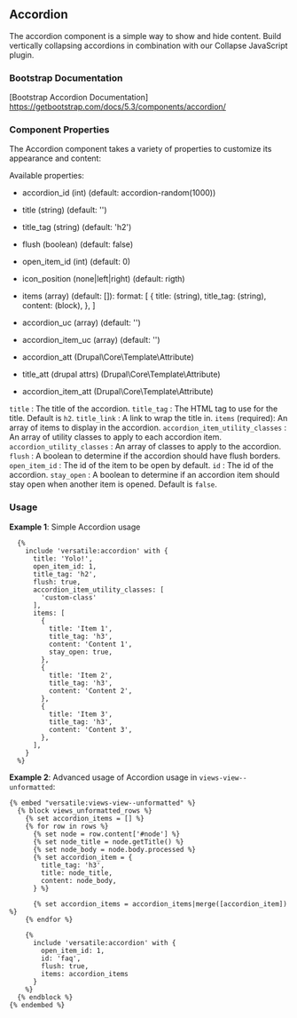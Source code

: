 ## Accordion

The accordion component is a simple way to show and hide content. Build vertically collapsing accordions in combination with our Collapse JavaScript plugin.

### Bootstrap Documentation

[Bootstrap Accordion Documentation] <https://getbootstrap.com/docs/5.3/components/accordion/>

### Component Properties

The Accordion component takes a variety of properties to customize its appearance and content:

Available properties:

- accordion_id (int) (default: accordion-random(1000))
- title (string) (default: '')
- title_tag (string) (default: 'h2')
- flush (boolean) (default: false)
- open_item_id (int) (default: 0)
- icon_position (none|left|right) (default: rigth)
- items (array) (default: []): format: [
  {
  title: (string),
  title_tag: (string),
  content: (block),
  },
  ]

- accordion_uc (array) (default: '')
- accordion_item_uc (array) (default: '')

- accordion_att (Drupal\Core\Template\Attribute)
- title_att (drupal attrs) (Drupal\Core\Template\Attribute)
- accordion_item_att (Drupal\Core\Template\Attribute)

`title` : The title of the accordion.
`title_tag` : The HTML tag to use for the title. Default is `h2`.
`title_link` : A link to wrap the title in.
`items` (required): An array of items to display in the accordion.
`accordion_item_utility_classes` : An array of utility classes to apply to each accordion item.
`accordion_utility_classes` : An array of classes to apply to the accordion.
`flush` : A boolean to determine if the accordion should have flush borders.
`open_item_id` : The id of the item to be open by default.
`id` : The id of the accordion.
`stay_open` : A boolean to determine if an accordion item should stay open when another item is opened. Default is `false`.

### Usage

**Example 1**: Simple Accordion usage

```twig
  {%
    include 'versatile:accordion' with {
      title: 'Yolo!',
      open_item_id: 1,
      title_tag: 'h2',
      flush: true,
      accordion_item_utility_classes: [
        'custom-class'
      ],
      items: [
        {
          title: 'Item 1',
          title_tag: 'h3',
          content: 'Content 1',
          stay_open: true,
        },
        {
          title: 'Item 2',
          title_tag: 'h3',
          content: 'Content 2',
        },
        {
          title: 'Item 3',
          title_tag: 'h3',
          content: 'Content 3',
        },
      ],
    }
  %}
```

**Example 2**: Advanced usage of Accordion usage in `views-view--unformatted`:

```twig
{% embed "versatile:views-view--unformatted" %}
  {% block views_unformatted_rows %}
    {% set accordion_items = [] %}
    {% for row in rows %}
      {% set node = row.content['#node'] %}
      {% set node_title = node.getTitle() %}
      {% set node_body = node.body.processed %}
      {% set accordion_item = {
        title_tag: 'h3',
        title: node_title,
        content: node_body,
      } %}

      {% set accordion_items = accordion_items|merge([accordion_item]) %}
    {% endfor %}

    {%
      include 'versatile:accordion' with {
        open_item_id: 1,
        id: 'faq',
        flush: true,
        items: accordion_items
      }
    %}
  {% endblock %}
{% endembed %}
```

